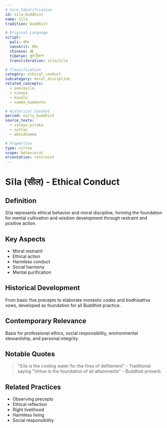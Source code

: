 ```yaml
---
# Core Identification
id: sila-buddhist
name: Sīla
tradition: buddhist

# Original Language
script:
  pali: सील
  sanskrit: शील
  chinese: 戒
  tibetan: ཚུལ་ཁྲིམས་
  transliteration: sīla/śīla

# Classification
category: ethical_conduct
subcategory: moral_discipline
related_concepts:
  - pancasila
  - vinaya
  - kusala
  - samma_kammanta

# Historical Context
period: early_buddhist
source_texts:
  - vinaya_pitaka
  - suttas
  - abhidhamma

# Properties
type: virtue
scope: behavioral
orientation: restraint
---
```


# Sīla (सील) - Ethical Conduct

## Definition
Sīla represents ethical behavior and moral discipline, forming the foundation for mental cultivation and wisdom development through restraint and positive action.

## Key Aspects
- Moral restraint
- Ethical action
- Harmless conduct
- Social harmony
- Mental purification

## Historical Development
From basic five precepts to elaborate monastic codes and bodhisattva vows, developed as foundation for all Buddhist practice.

## Contemporary Relevance
Basis for professional ethics, social responsibility, environmental stewardship, and personal integrity.

## Notable Quotes
> "Sīla is the cooling water for the fires of defilement" - Traditional saying
> "Virtue is the foundation of all attainments" - Buddhist proverb

## Related Practices
- Observing precepts
- Ethical reflection
- Right livelihood
- Harmless living
- Social responsibility
